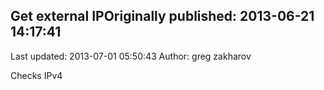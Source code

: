 ## Get external IPOriginally published: 2013-06-21 14:17:41 
Last updated: 2013-07-01 05:50:43 
Author: greg zakharov 
 
Checks IPv4
